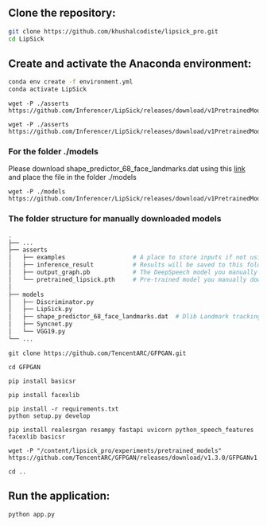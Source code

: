



## Clone the repository:
```bash
git clone https://github.com/khushalcodiste/lipsick_pro.git
cd LipSick
```
## Create and activate the Anaconda environment:
```bash
conda env create -f environment.yml
conda activate LipSick
```
```
wget -P ./asserts https://github.com/Inferencer/LipSick/releases/download/v1PretrainedModels/pretrained_lipsick.pth
```
```
wget -P ./asserts https://github.com/Inferencer/LipSick/releases/download/v1PretrainedModels/output_graph.pb
```

### For the folder ./models

Please download shape_predictor_68_face_landmarks.dat using this [link](https://github.com/Inferencer/LipSick/releases/download/v1PretrainedModels/shape_predictor_68_face_landmarks.dat) and place the file in the folder ./models

```
wget -P ./models https://github.com/Inferencer/LipSick/releases/download/v1PretrainedModels/shape_predictor_68_face_landmarks.dat
```

### The folder structure for manually downloaded models
```bash
.
├── ...
├── asserts                        
│   ├── examples                   # A place to store inputs if not using gradio UI
│   ├── inference_result           # Results will be saved to this folder
│   ├── output_graph.pb            # The DeepSpeech model you manually download and place here
│   └── pretrained_lipsick.pth     # Pre-trained model you manually download and place here
│                   
├── models
│   ├── Discriminator.py
│   ├── LipSick.py
│   ├── shape_predictor_68_face_landmarks.dat  # Dlib Landmark tracking model you manually download and place here
│   ├── Syncnet.py
│   └── VGG19.py   
└── ...
```


```
git clone https://github.com/TencentARC/GFPGAN.git

cd GFPGAN

pip install basicsr

pip install facexlib

pip install -r requirements.txt
python setup.py develop

pip install realesrgan resampy fastapi uvicorn python_speech_features facexlib basicsr

wget -P "/content/lipsick_pro/experiments/pretrained_models" https://github.com/TencentARC/GFPGAN/releases/download/v1.3.0/GFPGANv1.4.pth

cd ..
```



## Run the application:

```bash
python app.py
```

